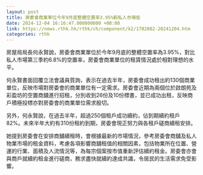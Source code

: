```yaml
---
layout: post
title: 房委會商業單位今年9月底整體空置率3.95%較私人市場低
date: 2024-12-04 16:16:47.000000000 +08:00
link: https://news.rthk.hk/rthk/ch/component/k2/1782082-20241204.htm
categories: rthk
---
```


房屋局局長何永賢說，房委會商業單位於今年9月底的整體空置率為3.95%，對比私人市場第三季約6.8%的空置率，房委會商業單位的租賃情況處於相對理想的水平。

何永賢書面回覆立法會議員質詢，表示在過去半年，房委會成功租出約130個商業單位，反映市場對房委會的商業單位有一定需求。房委會近期為兩個位於啟朗苑及彩盈坊的空置商舖進行招租，分別收到26份及10份標書，並已成功出租，反映商戶積極投標亦對房委會的商業單位需求殷切。

另外，何永賢說，在過去半年，超過250個租戶成功續約，佔到期續約租戶82%。未來半年大約有310份租約到期，房委會現正努力與各租戶磋商續租安排。

她提到房委會在安排商舖續租時，會根據最新的市場情況，參考房委會商舖及私人物業市場的租金資料，考慮各項影響商舖租值的相關因素，包括物業所在位置、營運的行業、面積及人流情況等，為每宗個案按市值重新評估續約租金。房委會亦會與商戶就續約租金進行磋商，務求盡快就續約達成共識，令居民的生活需求免受影響。
